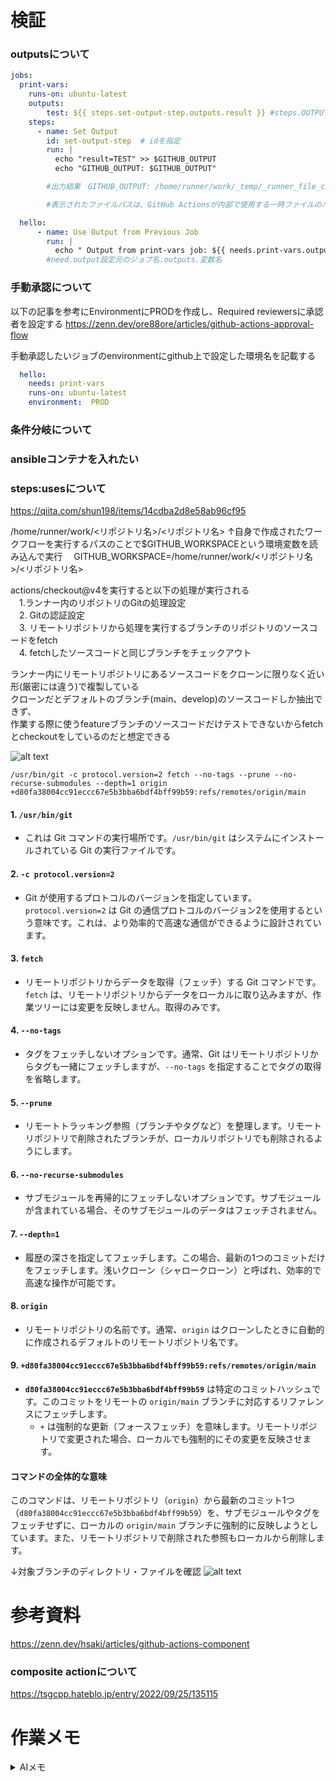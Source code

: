 # 検証
### outputsについて
````yaml
jobs:
  print-vars:
    runs-on: ubuntu-latest
    outputs:
        test: ${{ steps.set-output-step.outputs.result }} #steps.OUTPUTを設定したstepのid名.outputs.変数名
    steps:
      - name: Set Output
        id: set-output-step  # idを指定
        run: |
          echo "result=TEST" >> $GITHUB_OUTPUT
          echo "GITHUB_OUTPUT: $GITHUB_OUTPUT" 

        #出力結果　GITHUB_OUTPUT: /home/runner/work/_temp/_runner_file_commands/set_output_e0772e5a-3e74-458a-915b-93e8ceb1e77a  

        #表示されたファイルパスは、GitHub Actionsが内部で使用する一時ファイルのパスであり、出力変数を設定するためのものでした。このファイルを通じて、resultという名前の出力変数がTESTという値に設定されます。
````
````yaml
  hello:
      - name: Use Output from Previous Job
        run: |
          echo " Output from print-vars job: ${{ needs.print-vars.outputs.test }} "
        #need.output設定元のジョブ名.outputs.変数名
````

### 手動承認について
以下の記事を参考にEnvironmentにPRODを作成し、Required reviewersに承認者を設定する
https://zenn.dev/ore88ore/articles/github-actions-approval-flow  

手動承認したいジョブのenvironmentにgithub上で設定した環境名を記載する
````yaml
  hello:
    needs: print-vars
    runs-on: ubuntu-latest
    environment:  PROD
````

### 条件分岐について
### ansibleコンテナを入れたい
### steps:usesについて
https://qiita.com/shun198/items/14cdba2d8e58ab96cf95

/home/runner/work/<リポジトリ名>/<リポジトリ名>
↑自身で作成されたワークフローを実行するパスのことで$GITHUB_WORKSPACEという環境変数を読み込んで実行
　GITHUB_WORKSPACE=/home/runner/work/<リポジトリ名>/<リポジトリ名>

actions/checkout@v4を実行すると以下の処理が実行される  
　1.ランナー内のリポジトリのGitの処理設定  
　2. Gitの認証設定  
　3. リモートリポジトリから処理を実行するブランチのリポジトリのソースコードをfetch  
　4. fetchしたソースコードと同じブランチをチェックアウト  

ランナー内にリモートリポジトリにあるソースコードをクローンに限りなく近い形(厳密には違う)で複製している  
クローンだとデフォルトのブランチ(main、develop)のソースコードしか抽出できず、  
作業する際に使うfeatureブランチのソースコードだけテストできないからfetchとcheckoutをしているのだと想定できる  

![alt text](image-2.png)

```
/usr/bin/git -c protocol.version=2 fetch --no-tags --prune --no-recurse-submodules --depth=1 origin +d80fa38004cc91eccc67e5b3bba6bdf4bff99b59:refs/remotes/origin/main
```

#### 1. `/usr/bin/git`
- これは Git コマンドの実行場所です。`/usr/bin/git` はシステムにインストールされている Git の実行ファイルです。

#### 2. `-c protocol.version=2`
- Git が使用するプロトコルのバージョンを指定しています。`protocol.version=2` は Git の通信プロトコルのバージョン2を使用するという意味です。これは、より効率的で高速な通信ができるように設計されています。

#### 3. `fetch`
- リモートリポジトリからデータを取得（フェッチ）する Git コマンドです。`fetch` は、リモートリポジトリからデータをローカルに取り込みますが、作業ツリーには変更を反映しません。取得のみです。

#### 4. `--no-tags`
- タグをフェッチしないオプションです。通常、Git はリモートリポジトリからタグも一緒にフェッチしますが、`--no-tags` を指定することでタグの取得を省略します。

#### 5. `--prune`
- リモートトラッキング参照（ブランチやタグなど）を整理します。リモートリポジトリで削除されたブランチが、ローカルリポジトリでも削除されるようにします。

#### 6. `--no-recurse-submodules`
- サブモジュールを再帰的にフェッチしないオプションです。サブモジュールが含まれている場合、そのサブモジュールのデータはフェッチされません。

#### 7. `--depth=1`
- 履歴の深さを指定してフェッチします。この場合、最新の1つのコミットだけをフェッチします。浅いクローン（シャロークローン）と呼ばれ、効率的で高速な操作が可能です。

#### 8. `origin`
- リモートリポジトリの名前です。通常、`origin` はクローンしたときに自動的に作成されるデフォルトのリモートリポジトリ名です。

#### 9. `+d80fa38004cc91eccc67e5b3bba6bdf4bff99b59:refs/remotes/origin/main`
- **`d80fa38004cc91eccc67e5b3bba6bdf4bff99b59`** は特定のコミットハッシュです。このコミットをリモートの `origin/main` ブランチに対応するリファレンスにフェッチします。
  - `+` は強制的な更新（フォースフェッチ）を意味します。リモートリポジトリで変更された場合、ローカルでも強制的にその変更を反映させます。

#### コマンドの全体的な意味
このコマンドは、リモートリポジトリ（`origin`）から最新のコミット1つ（`d80fa38004cc91eccc67e5b3bba6bdf4bff99b59`）を、サブモジュールやタグをフェッチせずに、ローカルの `origin/main` ブランチに強制的に反映しようとしています。また、リモートリポジトリで削除された参照もローカルから削除します。

↓対象ブランチのディレクトリ・ファイルを確認
![alt text](image-1.png)

# 参考資料
https://zenn.dev/hsaki/articles/github-actions-component


### composite actionについて
https://tsgcpp.hateblo.jp/entry/2022/09/25/135115





# 作業メモ



<details>
<summary>AIメモ</summary>

````yaml
 
`if: ${{ needs.deploy.result == 'failure' }}` と `if: ${{ failure() }}` の違いについて説明します。

### 1. `if: ${{ needs.deploy.result == 'failure' }}`
- **条件:** `deploy`ジョブの結果が "failure" であるかどうかをチェックします。
- **動作:** これは、`deploy`ジョブ全体の最終的な結果（成功か失敗か）を元に判断します。`deploy`ジョブが失敗した場合のみ、その後のジョブが実行されます。
- **注意点:** 手動承認で拒否された場合、GitHub Actionsは `deploy` ジョブを「失敗」とは見なさないため、この条件では拒否がトリガーされないことがあります。したがって、承認が拒否された場合には、この条件分岐では次のジョブが実行されません。

### 2. `if: ${{ failure() }}`
- **条件:** 前のジョブが「失敗した」かどうかを確認します。
- **動作:** `failure()` は、前のステップまたはジョブが失敗した場合に真になります。手動承認が拒否された場合も「失敗」として扱われるため、この条件で次のジョブが実行されます。
- **柔軟性:** この方法は、手動承認の結果が「拒否」であっても、次のジョブをトリガーするためのより確実な方法です。

**まとめ:** 手動承認で「拒否」された場合でも次のジョブを確実に実行したいのであれば、`if: ${{ failure() }}` を使用する方が確実です。`deploy.result` に頼ると、手動承認の結果が「失敗」として処理されないことがあるため、期待通りに動作しないことがあります。
````
</details>
